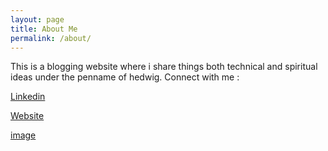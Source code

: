 ```yaml
---
layout: page
title: About Me
permalink: /about/
---
```


This is a blogging website where i share things both technical and spiritual ideas under the penname of hedwig.
Connect with me :

[Linkedin](https://www.linkedin.com/in/hiteshkumar17/)

[Website](https://hiteshhedwig.github.io)

[image](assets/image_me.png)
